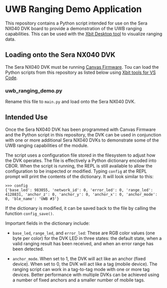 # UWB Ranging Demo Application
This repository contains a Python script intended for use on the Sera NX040 DVK
board to provide a demonstration of the UWB ranging capabilities. This can be
used with the [Xbit Desktop tool](https://github.com/LairdCP/Canvas_Xbit_Desktop)
to visualize ranging data.

## Loading onto the Sera NX040 DVK
The Sera NX040 DVK must be running [Canvas Firmware](https://github.com/LairdCP/BL654_USB_Adapter_Canvas_Firmware).
Tou can load the Python scripts from this repository as listed below using
[Xbit tools for VS Code](https://marketplace.visualstudio.com/items?itemName=rfp-canvas.xbit-vsc).

### uwb_ranging_demo.py
Rename this file to `main.py` and load onto the Sera NX040 DVK.

## Intended Use
Once the Sera NX040 DVK has been programmed with Canvas Firmware and the Python
script in this repository, the DVK can be used in conjunction with one or more
additional Sera NX040 DVKs to demonstrate some of the UWB ranging capabilities
of the module.

The script uses a configuration file stored in the filesystem to adjust how the
DVK operates. The file is effectively a Python dictionary encoded into CBOR.
When the script is running, the REPL is still available to allow the configuration
to be inspected or modified. Typing `config` at the REPL prompt will print
the contents of the dictionary. It will look similar to this:

```
>>> config
{'base_led': 983055, 'network_id': 0, 'error_led': 0, 'range_led': 4128831, 'anchor_z': 0, 'anchor_y': 0, 'anchor_x': 0, 'anchor_mode': 0, 'ble_name': 'UWB #3'}
```

If the dictionary is modified, it can be saved back to the file by calling the
function `config_save()`.

Important fields in the dictionary include:

- `base_led`, `range_led`, and `error_led`: These are RGB color values (one
byte per color) for the DVK LED in three states: the default state, when
a valid ranging result has been received, and when an error range has been
detected.

- `anchor_mode`. When set to 1, the DVK will act like an anchor (fixed device).
When set to 0, the DVK will act like a tag (mobile device). The ranging script
can work in a tag-to-tag mode with one or more tag devices. Better performance
with multiple DVKs can be achieved using a number of fixed anchors and a
smaller number of mobile tags.
